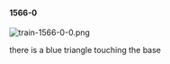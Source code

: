 #### 1566-0
![train-1566-0-0.png](https://github.com/lil-lab/nlvr/raw/master/nlvr/train/images/19/train-1566-0-0.png "train-1566-0-0.png")

there is a blue triangle touching the base
